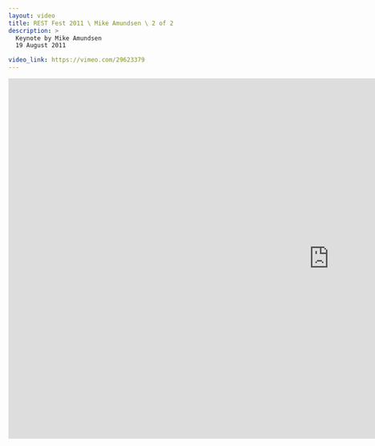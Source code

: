 ```yaml
---
layout: video
title: REST Fest 2011 \ Mike Amundsen \ 2 of 2
description: >
  Keynote by Mike Amundsen
  19 August 2011

video_link: https://vimeo.com/29623379
---
```

<iframe src="https://player.vimeo.com/video/29623379?title=0&byline=0&portrait=0&badge=0&autopause=0&player_id=0" width="1280" height="720" frameborder="0" title="REST Fest 2011 \ Mike Amundsen \ 2 of 2" webkitallowfullscreen mozallowfullscreen allowfullscreen></iframe>